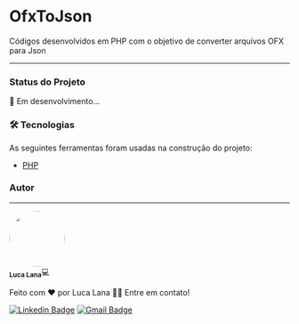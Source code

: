 # OfxToJson

<p>Códigos desenvolvidos em PHP com o objetivo de converter arquivos OFX para Json</p>

----

### Status do Projeto

🚧 Em desenvolvimento...

### 🛠 Tecnologias

As seguintes ferramentas foram usadas na construção do projeto:

- [PHP](https://www.php.net/)

### Autor
---

 <img style="border-radius: 50%;" src="https://avatars.githubusercontent.com/u/83554952?s=400&u=ee7746be905bd96586a21e0797e97cb0ca2a0709&v=4" width="100px;" alt=""/>
 <br />
 <sub><b>Luca Lana</b></sub>💻


Feito com ❤️ por Luca Lana 👋🏽 Entre em contato!

[![Linkedin Badge](https://img.shields.io/badge/-Luca-blue?style=flat-square&logo=Linkedin&logoColor=white&link=https://www.linkedin.com/in/luca-lana-2a9790228/)](https://www.linkedin.com/in/luca-lana-2a9790228/) 
[![Gmail Badge](https://img.shields.io/badge/-lucalana13@gmail.com-c14438?style=flat-square&logo=Gmail&logoColor=white&link=mailto:lucalana13@gmail.com)](mailto:lucalana13@gmail.com)

